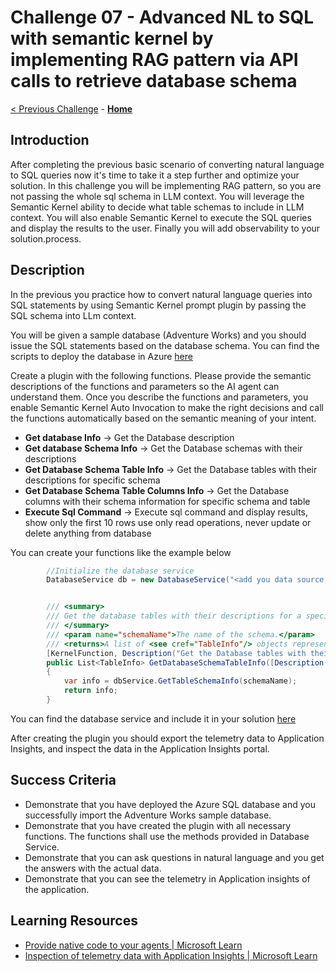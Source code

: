 # Challenge 07 - Advanced NL to SQL with semantic kernel by implementing RAG pattern via API calls to retrieve database schema

 [< Previous Challenge](./Challenge-06.md) - **[Home](../README.md)**
 
## Introduction
After completing the previous basic scenario of converting natural language to SQL queries now it's time to take it a step further and optimize your solution. In this challenge you will be implementing RAG pattern, so you are not passing the whole sql schema in LLM context. You will leverage the Semantic Kernel ability to decide what table schemas to include in LLM context. You will also enable Semantic Kernel to execute the SQL queries and display the results to the user. Finally you will add observability to your solution.process.

## Description
In the previous you practice how to convert natural language queries into SQL statements by using Semantic Kernel prompt plugin by passing the SQL schema into LLm context. 

You will be given a sample database (Adventure Works) and you should issue the SQL statements based on the database schema. You can find the scripts to deploy the database in Azure [here](./Resources/Challenge-07/deploy-sql.azcli)

Create a plugin with the following functions. Please provide the semantic descriptions of the functions and parameters so the AI agent can understand them. Once you describe the functions and parameters, you enable Semantic Kernel Auto Invocation to make the right decisions and call the functions automatically based on the semantic meaning of your intent.
- **Get database Info** -> Get the Database description
- **Get database Schema Info** -> Get the Database schemas with their descriptions
- **Get Database Schema Table Info** -> Get the Database tables with their descriptions for specific schema
- **Get Database Schema Table Columns Info** -> Get the Database columns with their schema information for specific schema and table
- **Execute Sql Command** -> Execute sql command and display results, show only the first 10 rows use only read operations, never update or delete anything from database

You can create your functions like the example below

```csharp
        //Initialize the database service
        DatabaseService db = new DatabaseService("<add you data source, i.e nl-to-sql.database.windows.net>", "<SQL user name>", "<SQL password>", "<database Name>");


        /// <summary>
        /// Get the database tables with their descriptions for a specific schema.
        /// </summary>
        /// <param name="schemaName">The name of the schema.</param>
        /// <returns>A list of <see cref="TableInfo"/> objects representing the database table information.</returns>
        [KernelFunction, Description("Get the Database tables with their descriptions for specific schema")]
        public List<TableInfo> GetDatabaseSchemaTableInfo([Description("The schema name")] string schemaName)
        {
            var info = dbService.GetTableSchemaInfo(schemaName);
            return info;
        }
```
You can find the database service and include it in your solution [here](./Resources/Challenge-07/dbschema.txt)

After creating the plugin you should export the telemetry data to Application Insights, and inspect the data in the Application Insights portal.

## Success Criteria
- Demonstrate that you have deployed the Azure SQL database and you successfully import the Adventure Works sample database.
- Demonstrate that you have created the plugin with all necessary functions. The functions shall use the methods provided in Database Service.
- Demonstrate that you can ask questions in natural language and you get the answers with the actual data.
- Demonstrate that you can see the telemetry in Application insights of the application.

## Learning Resources
- [Provide native code to your agents | Microsoft Learn](https://learn.microsoft.com/en-us/semantic-kernel/concepts/plugins/adding-native-plugins?pivots=programming-language-csharp)
- [Inspection of telemetry data with Application Insights | Microsoft Learn](https://learn.microsoft.com/en-us/semantic-kernel/concepts/enterprise-readiness/observability/telemetry-with-app-insights?tabs=Powershell&pivots=programming-language-csharp)